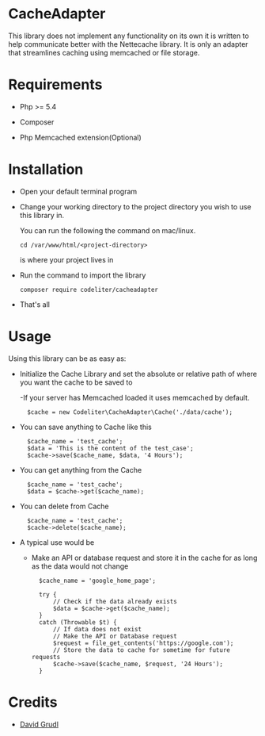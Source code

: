 CacheAdapter
=============================================
This library does not implement any functionality on its own it is written to help communicate better with the Nettecache library.
It is only an adapter that streamlines caching using memcached or file storage. 

Requirements
=========================
- Php >= 5.4

- Composer

- Php Memcached extension(Optional)

Installation
==========================
- Open your default terminal program

- Change your working directory to the project directory you wish to use this library in.

    You can run the following the command on mac/linux.
   ```
   cd /var/www/html/<project-directory>
  ```
  *<project-directory>* is where your project lives in


- Run the command to import the library
    ```
    composer require codeliter/cacheadapter
    ```
    
- That's all

Usage
=============================
Using this library can be as easy as:
    
* Initialize the Cache Library and set the absolute or relative path of where you want the cache to be saved to
     
     -If your server has Memcached loaded it uses memcached by default.

        $cache = new Codeliter\CacheAdapter\Cache('./data/cache');
        
* You can save anything to Cache like this
           
        $cache_name = 'test_cache';
        $data = 'This is the content of the test_case';
        $cache->save($cache_name, $data, '4 Hours');
        
* You can get anything from the Cache

        $cache_name = 'test_cache';
        $data = $cache->get($cache_name);
        
* You can delete from Cache

        $cache_name = 'test_cache';
        $cache->delete($cache_name);
        
        
* A typical use would be
    - Make an API or database request and store it in the cache for as long as the data would
    not change
    
            $cache_name = 'google_home_page';
            
            try {
                // Check if the data already exists
                $data = $cache->get($cache_name);
            }
            catch (Throwable $t) {
                // If data does not exist
                // Make the API or Database request
                $request = file_get_contents('https://google.com');
                // Store the data to cache for sometime for future requests
                $cache->save($cache_name, $request, '24 Hours');
            }
            
            
            
Credits
===============================
- [David Grudl](https://davidgrudl.com/)
    
        




